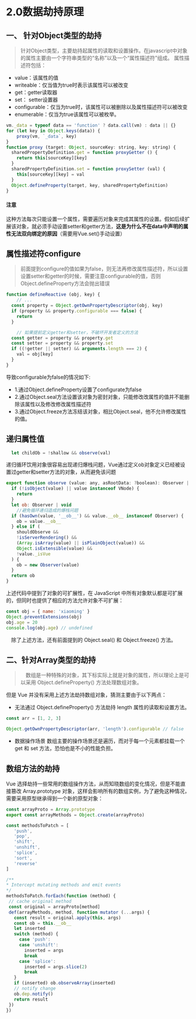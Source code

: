 # 2.0数据劫持原理
## 一、 针对Object类型的劫持
> 针对Object类型，主要劫持起属性的读取和设置操作。在javascript中对象的属性主要由一个字符串类型的“名称”以及一个“属性描述符”组成。
属性描述符包括：
* value：该属性的值
* writeable：仅当值为true时表示该属性可以被改变
* get：getter读取器
* set： setter设置器
* configurable：仅当为true时，该属性可以被删除以及属性描述符可以被改变
* enumerable：仅当为true该属性可以被枚举。

```js
vm._data = typeof data == 'function' ? data.call(vm) : data || {}
for (let key in Object.keys(data)) {
	proxy(vm, `_data`, key)
}
function proxy (target: Object, sourceKey: string, key: string) {
  sharedPropertyDefinition.get = function proxyGetter () {
    return this[sourceKey][key]
  }
  sharedPropertyDefinition.set = function proxySetter (val) {
    this[sourceKey][key] = val
  }
  Object.defineProperty(target, key, sharedPropertyDefinition)
}
```
#### 注意
这种方法每次只能设置一个属性，需要遍历对象来完成其属性的设置。假如后续扩展该对象，就必须手动设置setter和getter方法，**这是为什么不在data中声明的属性无法双向绑定的原因**（需要用Vue.set()手动设置）
## 属性描述符configure
> 前面提到configure的值如果为false，则无法再修改属性描述符，所以设置设置setter和getter的时候，需要注意configurable的值，否则Object.defineProperty方法会抛出错误
```js
function defineReactive (obj, key) {
	// ...
  const property = Object.getOwnPropertyDescriptor(obj, key)
  if (property && property.configurable === false) {
    return
  }

	// 如果提前定义getter和setter，不破坏开发者定义的方法
  const getter = property && property.get
  const setter = property && property.set
  if ((!getter || setter) && arguments.length === 2) {
    val = obj[key]
  }
}
```
导致configurable为false的情况如下:
* 1.通过Object.defineProperty设置了configurate为false
* 2.通过Object.seal方法设置该对象为密封对象，只能修改改属性的值并不能删除该属性以及修改修改属性描述符
* 3.通过Object.freeze方法冻结该对象，相比Object.seal，他不允许修改属性的值。

## 递归属性值
```js
  let childOb = !shallow && observe(val)
```
递归循环饮用对象很容易出现递归爆栈问题，Vue通过定义ob对象定义已经被设置过getter和setter方法的对象，从而避免该问题
```js
export function observe (value: any, asRootData: ?boolean): Observer | void {
  if (!isObject(value) || value instanceof VNode) {
    return
  }
  let ob: Observer | void
	//避免循环递归造成的爆栈问题
  if (hasOwn(value, '__ob__') && value.__ob__ instanceof Observer) {
    ob = value.__ob__
  } else if (
    shouldObserve &&
    !isServerRendering() &&
    (Array.isArray(value) || isPlainObject(value)) &&
    Object.isExtensible(value) &&
    !value._isVue
  ) {
    ob = new Observer(value)
  }
  return ob
}
```
上述代码中提到了对象的可扩展性，在 JavaScript 中所有对象默认都是可扩展的，但同时也提供了相应的方法允许对象不可扩展：
```js
const obj = { name: 'xiaoming' }
Object.preventExtensions(obj)
obj.age = 20
console.log(obj.age) // undefined

```
 除了上述方法，还有前面提到的 Object.seal() 和 Object.freeze() 方法。

## 二、针对Array类型的劫持
>  数组是一种特殊的对象，其下标实际上就是对象的属性，所以理论上是可以采用 Object.defineProperty() 方法处理数组对象。

但是 Vue 并没有采用上述方法劫持数组对象，猜测主要由于以下两点：
* 无法通过 Object.defineProperty() 方法劫持 length 属性的读取和设置方法。
```js
const arr = [1, 2, 3]

Object.getOwnPropertyDescriptor(arr, 'length').configurable // false
```
* 数据操作场景
数组主要的操作场景还是遍历，而对于每一个元素都挂载一个 get 和 set 方法，恐怕也是不小的性能负担。

## 数组方法的劫持
 Vue 选择劫持一些常用的数组操作方法，从而知晓数组的变化情况，但是不能直接篡改 Array.prototype 对象，这样会影响所有的数组实例，为了避免这种情况，需要采用原型继承得到一个新的原型对象：
 ```js
const arrayProto = Array.prototype
export const arrayMethods = Object.create(arrayProto)

const methodsToPatch = [
	'push',
	'pop',
	'shift',
	'unshift',
	'splice',
	'sort',
	'reverse'
]

/**
 * Intercept mutating methods and emit events
 */
methodsToPatch.forEach(function (method) {
  // cache original method
  const original = arrayProto[method]
  def(arrayMethods, method, function mutator (...args) {
    const result = original.apply(this, args)
    const ob = this.__ob__
    let inserted
    switch (method) {
      case 'push':
      case 'unshift':
        inserted = args
        break
      case 'splice':
        inserted = args.slice(2)
        break
    }
    if (inserted) ob.observeArray(inserted)
    // notify change
    ob.dep.notify()
    return result
  })
})
 ```
